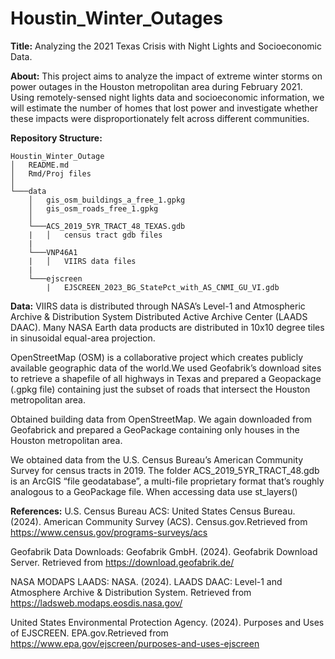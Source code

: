 
# Houstin_Winter_Outages

**Title:** Analyzing the 2021 Texas Crisis with Night Lights and Socioeconomic Data.

**About:**
This project aims to analyze the impact of extreme winter storms on power outages in the Houston metropolitan area during February 2021. Using remotely-sensed night lights data and socioeconomic information, we will estimate the number of homes that lost power and investigate whether these impacts were disproportionately felt across different communities.

**Repository Structure:**

```
Houstin_Winter_Outage
│   README.md
│   Rmd/Proj files    
│
└───data
    │   gis_osm_buildings_a_free_1.gpkg
    │   gis_osm_roads_free_1.gpkg
    │
    └───ACS_2019_5YR_TRACT_48_TEXAS.gdb
    |   │   census tract gdb files
    |
    └───VNP46A1
    |   │   VIIRS data files
    |
    └───ejscreen
        |   EJSCREEN_2023_BG_StatePct_with_AS_CNMI_GU_VI.gdb
```        

**Data:**
VIIRS data is distributed through NASA’s Level-1 and Atmospheric Archive & Distribution System Distributed Active Archive Center (LAADS DAAC). Many NASA Earth data products are distributed in 10x10 degree tiles in sinusoidal equal-area projection.

OpenStreetMap (OSM) is a collaborative project which creates publicly available geographic data of the world.We used Geofabrik’s download sites to retrieve a shapefile of all highways in Texas and prepared a Geopackage (.gpkg file) containing just the subset of roads that intersect the Houston metropolitan area. 

Obtained building data from OpenStreetMap. We again downloaded from Geofabrick and prepared a GeoPackage containing only houses in the Houston metropolitan area.

We obtained data from the U.S. Census Bureau’s American Community Survey for census tracts in 2019. The folder ACS_2019_5YR_TRACT_48.gdb is an ArcGIS “file geodatabase”, a multi-file proprietary format that’s roughly analogous to a GeoPackage file. When accessing data use st_layers() 
 
**References:**
U.S. Census Bureau ACS: United States Census Bureau. (2024). American Community Survey (ACS). Census.gov.Retrieved from https://www.census.gov/programs-surveys/acs

Geofabrik Data Downloads: Geofabrik GmbH. (2024). Geofabrik Download Server. Retrieved from https://download.geofabrik.de/

NASA MODAPS LAADS: NASA. (2024). LAADS DAAC: Level-1 and Atmosphere Archive & Distribution System. Retrieved from https://ladsweb.modaps.eosdis.nasa.gov/

United States Environmental Protection Agency. (2024). Purposes and Uses of EJSCREEN. EPA.gov.Retrieved from https://www.epa.gov/ejscreen/purposes-and-uses-ejscreen
